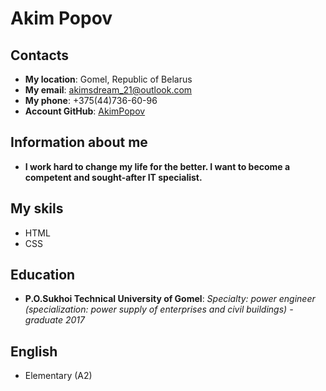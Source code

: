 # Akim Popov
## Contacts
- **My location**: Gomel, Republic of Belarus
- **My email**: akimsdream_21@outlook.com
- **My phone**: +375(44)736-60-96
- **Account GitHub**: [AkimPopov](https://github.com/AkimPopov)
## Information about me
- **I work hard to change my life for the better.  I want to become a competent and sought-after IT specialist.**
## My skils
- HTML
- CSS
## Education
- **P.O.Sukhoi Technical University of Gomel**: *Specialty: power engineer (specialization: power supply of enterprises and civil buildings) - graduate 2017*
## English
- Elementary (A2)